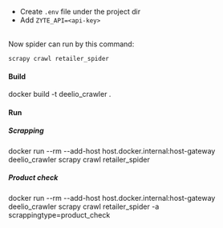 - Create `.env` file under the project dir<br>
- Add `ZYTE_API=<api-key>`


<br>Now spider can run by this command:

`scrapy crawl retailer_spider`

#### Build

<!--- docker rmi deelio_crawler -->
docker build -t deelio_crawler .

#### Run

##### Scrapping
docker run --rm --add-host host.docker.internal:host-gateway deelio_crawler scrapy crawl retailer_spider
##### Product check
docker run --rm --add-host host.docker.internal:host-gateway deelio_crawler scrapy crawl retailer_spider -a scrappingtype=product_check
